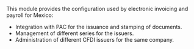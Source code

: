 This module provides the configuration used by electronic invoicing and
payroll for Mexico:

- Integration with PAC for the issuance and stamping of documents.
- Management of different series for the issuers.
- Administration of different CFDI issuers for the same company.
